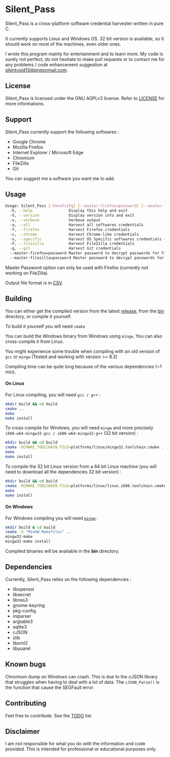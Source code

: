 # Silent_Pass

Silent_Pass is a cross-platform software credential harvester written in pure C.

It currently supports Linux and Windows OS. 32 bit version is available, so it should work on most of the machines, even older ones.

I wrote this program mainly for entertainment and to learn more. My code is surely not perfect, do not hesitate to make pull requests or to contact me for any problems / code enhancement suggestion at silentvoid13@protonmail.com.

## License

Silent_Pass is licensed under the GNU AGPLv3 license. Refer to [LICENSE](https://github.com/SilentVoid13/Silent_Pass/blob/master/LICENSE.txt) for more informations.

## Support

Silent_Pass currently support the following softwares :

- Google Chrome
- Mozilla Firefox
- Internet Explorer / Microsoft Edge
- Chromium
- FileZilla
- Git

You can suggest me a software you want me to add.

## Usage

```bash
Usage: Silent_Pass [-hVvafcsFg] [--master-firefox=password] [--master-filezilla=password] [-o filename]
  -h, --help                Display this help and exit
  -V, --version             Display version info and exit
  -v, --verbose             Verbose output
  -a, --all                 Harvest all softwares credentials
  -f, --firefox             Harvest Firefox credentials
  -c, --chrome              Harvest Chrome-like credentials
  -s, --specific            Harvest OS Specific softwares credentials (currently: IE / MSEdge for Windows)
  -F, --filezilla           Harvest FileZilla credentials
  -g, --git                 Harvest Git credentials
  --master-firefox=password Master password to decrypt passwords for Firefox
  --master-filezilla=password Master password to decrypt passwords for FileZilla
```

Master Password option can only be used with Firefox (currently not working on FileZilla).

Output file format is in [CSV](https://en.wikipedia.org/wiki/Comma-separated_values).

## Building

You can either get the compiled version from the latest [release](https://github.com/SilentVoid13/Silent_Pass/releases), from the [bin](https://github.com/SilentVoid13/Silent_Pass/tree/master/bin) directory, or compile it yourself.

To build it yourself you will need `cmake`

You can build the Windows binary from Windows using `mingw`. You can also cross-compile it from Linux.

You might experience some trouble when compiling with an old version of `gcc` or `mingw` (Tested and working with version >= 8.3)

Compiling time can be quite long because of the various dependencies (~1 min).

#### On Linux

For Linux compiling, you will need `gcc / g++` :

```bash
mkdir build && cd build
cmake ..
make
make install
```

To cross-compile for Windows, you will need `mingw` and more precisely `i686-w64-mingw32-gcc / i686-w64-mingw32-g++` (32 bit version) :

```bash
mkdir build && cd build
cmake -DCMAKE_TOOLCHAIN_FILE=platforms/linux/mingw32.toolchain.cmake ..
make
make install
```

To compile the 32 bit Linux version from a 64 bit Linux machine (you will need to download all the dependencies 32 bit version) :

```bash
mkdir build && cd build
cmake -DCMAKE_TOOLCHAIN_FILE=platforms/linux/linux_i686.toolchain.cmake ..
make
make install
```

#### On Windows

For Windows compiling you will need [`mingw`](https://sourceforge.net/projects/mingw-w64/)  :

```bash
mkdir build & cd build
cmake -G "MinGW Makefiles" ..
mingw32-make
mingw32-make install
```

Compiled binaries will be available in the **bin** directory.

## Dependencies

Currently, Silent_Pass relies on the following dependencies :

- libopenssl
- libsecret
- libnss3
- gnome-keyring
- pkg-config
- iniparser
- argtable3
- sqlite3
- cJSON
- zlib
- libxml2
- libyuarel

## Known bugs

Chromium dump on Windows can crash. This is due to the cJSON library that struggles when having to deal with a lot of data. The `cJSON_Parse()`  is the function that cause the SEGFault error.

## Contributing

Feel free to contribute. See the [TODO](https://github.com/SilentVoid13/Silent_Pass/blob/master/TODO.md) list. 

## Disclaimer

I am not responsible for what you do with the information and code provided. This is intended for professional or educational purposes only.
